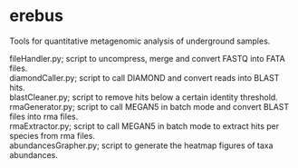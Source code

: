 # erebus
Tools for quantitative metagenomic analysis of underground samples.  
    
fileHandler.py; script to uncompress, merge and convert FASTQ into FATA files.  
diamondCaller.py; script to call DIAMOND and convert reads into BLAST hits.  
blastCleaner.py; script to remove hits below a certain identity threshold.  
rmaGenerator.py; script to call MEGAN5 in batch mode and convert BLAST files into rma files.  
rmaExtractor.py; script to call MEGAN5 in batch mode to extract hits per species from rma files.  
abundancesGrapher.py; script to generate the heatmap figures of taxa abundances.  

